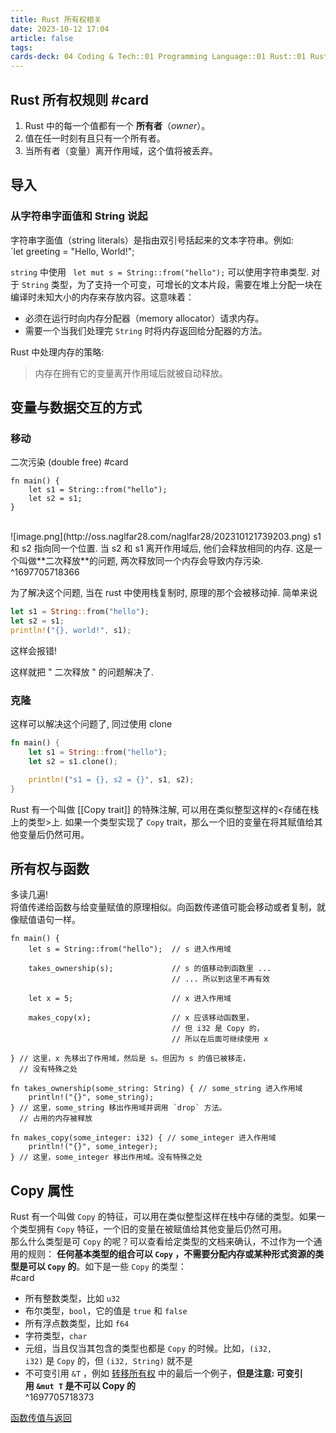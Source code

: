 ```yaml
---
title: Rust 所有权相关
date: 2023-10-12 17:04
article: false
tags:
cards-deck: 04 Coding & Tech::01 Programming Language::01 Rust::01 Rust教学
---
```


## Rust 所有权规则 #card 
1. Rust 中的每一个值都有一个 **所有者**（_owner_）。
2. 值在任一时刻有且只有一个所有者。
3. 当所有者（变量）离开作用域，这个值将被丢弃。

## 导入
### 从字符串字面值和 String 说起

字符串字面值（string literals）是指由双引号括起来的文本字符串。例如:  
`let greeting = "Hello, World!";

`string` 中使用 ` let mut s = String::from("hello");` 可以使用字符串类型. 对于 `String` 类型，为了支持一个可变，可增长的文本片段，需要在堆上分配一块在编译时未知大小的内存来存放内容。这意味着：

- 必须在运行时向内存分配器（memory allocator）请求内存。
- 需要一个当我们处理完 `String` 时将内存返回给分配器的方法。

Rust 中处理内存的策略:

> 内存在拥有它的变量离开作用域后就被自动释放。

## 变量与数据交互的方式

### 移动

二次污染 (double free) #card 
```
fn main() {
    let s1 = String::from("hello");
    let s2 = s1;
}
```
<br>
![image.png](http://oss.naglfar28.com/naglfar28/202310121739203.png)  
s1 和 s2 指向同一个位置.  
当 s2 和 s1 离开作用域后, 他们会释放相同的内存. 这是一个叫做**二次释放**的问题, 两次释放同一个内存会导致内存污染.
^1697705718366

为了解决这个问题, 当在 rust 中使用栈复制时, 原理的那个会被移动掉. 简单来说

```rust
let s1 = String::from("hello"); 
let s2 = s1; 
println!("{}, world!", s1);
```

这样会报错!

这样就把 " 二次释放 " 的问题解决了.

### 克隆

这样可以解决这个问题了, 同过使用 clone

```rust
fn main() {
    let s1 = String::from("hello");
    let s2 = s1.clone();

    println!("s1 = {}, s2 = {}", s1, s2);
}

```

Rust 有一个叫做 [[Copy trait]] 的特殊注解, 可以用在类似整型这样的<存储在栈上的类型>上. 如果一个类型实现了 `Copy` trait，那么一个旧的变量在将其赋值给其他变量后仍然可用。

## 所有权与函数

多读几遍!  
将值传递给函数与给变量赋值的原理相似。向函数传递值可能会移动或者复制，就像赋值语句一样。

```
fn main() {
    let s = String::from("hello");  // s 进入作用域

    takes_ownership(s);             // s 的值移动到函数里 ...
                                    // ... 所以到这里不再有效

    let x = 5;                      // x 进入作用域

    makes_copy(x);                  // x 应该移动函数里，
                                    // 但 i32 是 Copy 的，
                                    // 所以在后面可继续使用 x

} // 这里，x 先移出了作用域，然后是 s。但因为 s 的值已被移走，
  // 没有特殊之处

fn takes_ownership(some_string: String) { // some_string 进入作用域
    println!("{}", some_string);
} // 这里，some_string 移出作用域并调用 `drop` 方法。
  // 占用的内存被释放

fn makes_copy(some_integer: i32) { // some_integer 进入作用域
    println!("{}", some_integer);
} // 这里，some_integer 移出作用域。没有特殊之处
```

## Copy 属性
Rust 有一个叫做 `Copy` 的特征，可以用在类似整型这样在栈中存储的类型。如果一个类型拥有 `Copy` 特征，一个旧的变量在被赋值给其他变量后仍然可用。  
那么什么类型是可 `Copy` 的呢？可以查看给定类型的文档来确认，不过作为一个通用的规则： **任何基本类型的组合可以 `Copy` ，不需要分配内存或某种形式资源的类型是可以 `Copy` 的**。如下是一些 `Copy` 的类型：  
#card 
- 所有整数类型，比如 `u32`
- 布尔类型，`bool`，它的值是 `true` 和 `false`
- 所有浮点数类型，比如 `f64`
- 字符类型，`char`
- 元组，当且仅当其包含的类型也都是 `Copy` 的时候。比如，`(i32, i32)` 是 `Copy` 的，但 `(i32, String)` 就不是
- 不可变引用 `&T` ，例如 [转移所有权](https://course.rs/basic/ownership/ownership.html#%E8%BD%AC%E7%A7%BB%E6%89%80%E6%9C%89%E6%9D%83) 中的最后一个例子，**但是注意: 可变引用 `&mut T` 是不可以 Copy 的**  
^1697705718373

[函数传值与返回](https://course.rs/basic/ownership/ownership.html#%E5%87%BD%E6%95%B0%E4%BC%A0%E5%80%BC%E4%B8%8E%E8%BF%94%E5%9B%9E)
